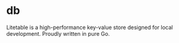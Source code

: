 # db
Litetable is a high-performance key-value store designed for local development. Proudly written in pure Go.
